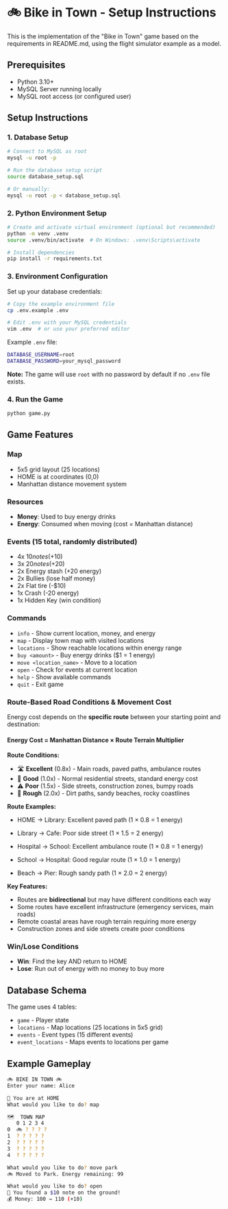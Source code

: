 # 🚲 Bike in Town - Setup Instructions

This is the implementation of the "Bike in Town" game based on the requirements in README.md, using the flight simulator example as a model.

## Prerequisites

- Python 3.10+
- MySQL Server running locally
- MySQL root access (or configured user)

## Setup Instructions

### 1. Database Setup

```bash
# Connect to MySQL as root
mysql -u root -p

# Run the database setup script
source database_setup.sql

# Or manually:
mysql -u root -p < database_setup.sql
```

### 2. Python Environment Setup

```bash
# Create and activate virtual environment (optional but recommended)
python -m venv .venv
source .venv/bin/activate  # On Windows: .venv\Scripts\activate

# Install dependencies
pip install -r requirements.txt
```

### 3. Environment Configuration

Set up your database credentials:

```bash
# Copy the example environment file
cp .env.example .env

# Edit .env with your MySQL credentials
vim .env  # or use your preferred editor
```

Example `.env` file:

```bash
DATABASE_USERNAME=root
DATABASE_PASSWORD=your_mysql_password
```

**Note:** The game will use `root` with no password by default
if no `.env` file exists.

### 4. Run the Game

```bash
python game.py
```

## Game Features

### Map

- 5x5 grid layout (25 locations)
- HOME is at coordinates (0,0)
- Manhattan distance movement system

### Resources

- **Money**: Used to buy energy drinks
- **Energy**: Consumed when moving (cost = Manhattan distance)

### Events (15 total, randomly distributed)

- 4x $10 notes (+$10)
- 3x $20 notes (+$20)
- 2x Energy stash (+20 energy)
- 2x Bullies (lose half money)
- 2x Flat tire (-$10)
- 1x Crash (-20 energy)
- 1x Hidden Key (win condition)

### Commands

- `info` - Show current location, money, and energy
- `map` - Display town map with visited locations
- `locations` - Show reachable locations within energy range
- `buy <amount>` - Buy energy drinks ($1 = 1 energy)
- `move <location_name>` - Move to a location
- `open` - Check for events at current location
- `help` - Show available commands
- `quit` - Exit game

### Route-Based Road Conditions & Movement Cost

Energy cost depends on the **specific route** between your starting point and destination:

#### Energy Cost = Manhattan Distance × Route Terrain Multiplier

**Route Conditions:**

- 🛣️ **Excellent** (0.8x) - Main roads, paved paths, ambulance routes
- 🚴 **Good** (1.0x) - Normal residential streets, standard energy cost
- ⚠️ **Poor** (1.5x) - Side streets, construction zones, bumpy roads
- 🧗 **Rough** (2.0x) - Dirt paths, sandy beaches, rocky coastlines

**Route Examples:**
- HOME → Library: Excellent paved path (1 × 0.8 = 1 energy)

- Library → Cafe: Poor side street (1 × 1.5 = 2 energy)
- Hospital → School: Excellent ambulance route (1 × 0.8 = 1 energy)
- School → Hospital: Good regular route (1 × 1.0 = 1 energy)
- Beach → Pier: Rough sandy path (1 × 2.0 = 2 energy)

**Key Features:**

- Routes are **bidirectional** but may have different conditions each way
- Some routes have excellent infrastructure (emergency services, main roads)
- Remote coastal areas have rough terrain requiring more energy
- Construction zones and side streets create poor conditions

### Win/Lose Conditions

- **Win**: Find the key AND return to HOME
- **Lose**: Run out of energy with no money to buy more

## Database Schema

The game uses 4 tables:
- `game` - Player state
- `locations` - Map locations (25 locations in 5x5 grid)
- `events` - Event types (15 different events)
- `event_locations` - Maps events to locations per game

## Example Gameplay

```bash
🚲 BIKE IN TOWN 🚲
Enter your name: Alice

📍 You are at HOME
What would you like to do? map

🗺️  TOWN MAP
   0 1 2 3 4
0  🚲 ? ? ? ?
1  ? ? ? ? ?
2  ? ? ? ? ?
3  ? ? ? ? ?
4  ? ? ? ? ?

What would you like to do? move park
🚲 Moved to Park. Energy remaining: 99

What would you like to do? open
🎁 You found a $10 note on the ground!
💰 Money: 100 → 110 (+10)
```
